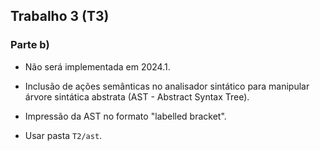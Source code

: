 ## Trabalho 3 (T3)


### Parte b)
   - Não será implementada em 2024.1.
   - Inclusão de ações semânticas no analisador sintático para manipular árvore sintática abstrata (AST - Abstract Syntax Tree).
   - Impressão da AST no formato "labelled bracket".

- Usar pasta ```T2/ast```.



